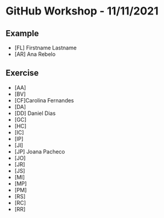 # GitHub Workshop - 11/11/2021

## Example

- [FL] Firstname Lastname
- [AR] Ana Rebelo

## Exercise

- [AA]
- [BV]
- [CF]Carolina Fernandes
- [DA]
- [DD] Daniel Dias
- [GC]
- [HC]
- [IC]
- [IP]
- [JI]
- [JP] Joana Pacheco
- [JO]
- [JR]
- [JS]
- [MI]
- [MP]
- [PM]
- [RS]
- [RC]
- [RR]

